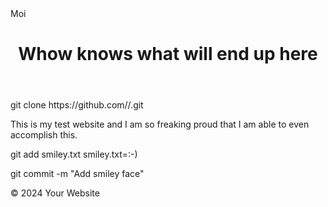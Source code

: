 

<!DOCTYPE html>
<html lang="en">
<head>
    <meta charset="UTF-8">
    <meta name="viewport" content="width=device-width, initial-scale=1.0">
    <link rel="stylesheet" href="styles.css">
    Moi
</head>
<body>
    <header>
        <h1>Whow knows what will end up here</h1>
    </header>
    <main>
        git clone https://github.com/<elleon1>/<elleon1.github.io>.git
        <p>This is my test website and I am so freaking proud that I am able to even accomplish this.</p>
        git add smiley.txt
            smiley.txt=:-)

git commit -m "Add smiley face"
    </main>
    <footer>
        <p>&copy; 2024 Your Website</p>
    </footer>
</body>
</html>
